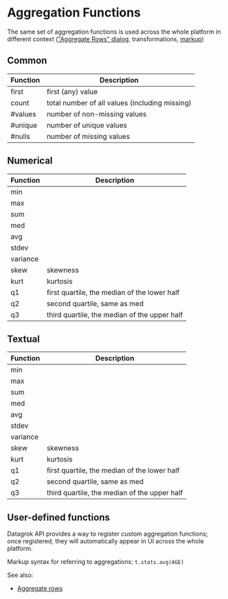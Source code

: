 <!-- TITLE: Aggregation Functions -->
<!-- SUBTITLE: -->

# Aggregation Functions

The same set of aggregation functions is used across the whole platform in different context 
(["Aggregate Rows" dialog](aggregate-rows.md), transformations, [markup](../overview/markup.md)) 

## Common
| Function | Description|
|----------|------------|
| first    | first (any) value                              |
| count    | total number of all values (including missing) |
| #values  | number of non-missing values                   |
| #unique  | number of unique values                        |
| #nulls   | number of missing values                       |


## Numerical
| Function | Description|
|----------|------------|
| min      |            |
| max      |            |
| sum      |            |
| med      |            |
| avg      |            |
| stdev    |            |
| variance |            |
| skew     | skewness   |
| kurt     | kurtosis   |
| q1       | first quartile, the median of the lower half |
| q2       | second quartile, same as med           |
| q3       | third quartile, the median of the upper half |

## Textual
| Function | Description|
|----------|------------|
| min      |            |
| max      |            |
| sum      |            |
| med      |            |
| avg      |            |
| stdev    |            |
| variance |            |
| skew     | skewness   |
| kurt     | kurtosis   |
| q1       | first quartile, the median of the lower half |
| q2       | second quartile, same as med           |
| q3       | third quartile, the median of the upper half |

## User-defined functions

Datagrok API provides a way to register custom aggregation functions; once registered, they will
automatically appear in UI across the whole platform. 

Markup syntax for referring to aggregations: `t.stats.avg(AGE)`

See also:
  * [Aggregate rows](aggregate-rows.md)
 